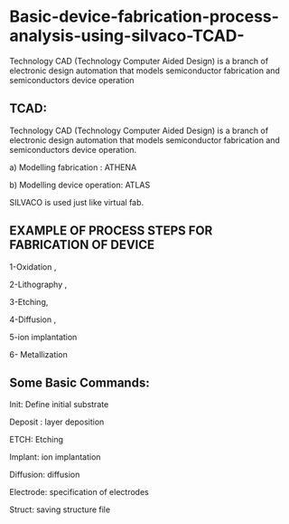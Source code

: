 # Basic-device-fabrication-process-analysis-using-silvaco-TCAD-
Technology CAD (Technology Computer Aided Design) is a branch of electronic design automation that models semiconductor fabrication and semiconductors device operation

## TCAD:
Technology CAD (Technology Computer Aided Design) is a branch of electronic design automation that models semiconductor fabrication and semiconductors device operation.

a)	Modelling fabrication : ATHENA

b)	Modelling device operation: ATLAS

SILVACO is used just like virtual fab.

## EXAMPLE OF PROCESS STEPS FOR FABRICATION OF DEVICE

1-Oxidation ,

2-Lithography ,

3-Etching, 

4-Diffusion ,

5-ion implantation 

6- Metallization

## Some Basic Commands:

Init: Define initial substrate

Deposit : layer deposition

ETCH: Etching

Implant: ion implantation

Diffusion: diffusion

Electrode: specification of electrodes

Struct: saving structure file





